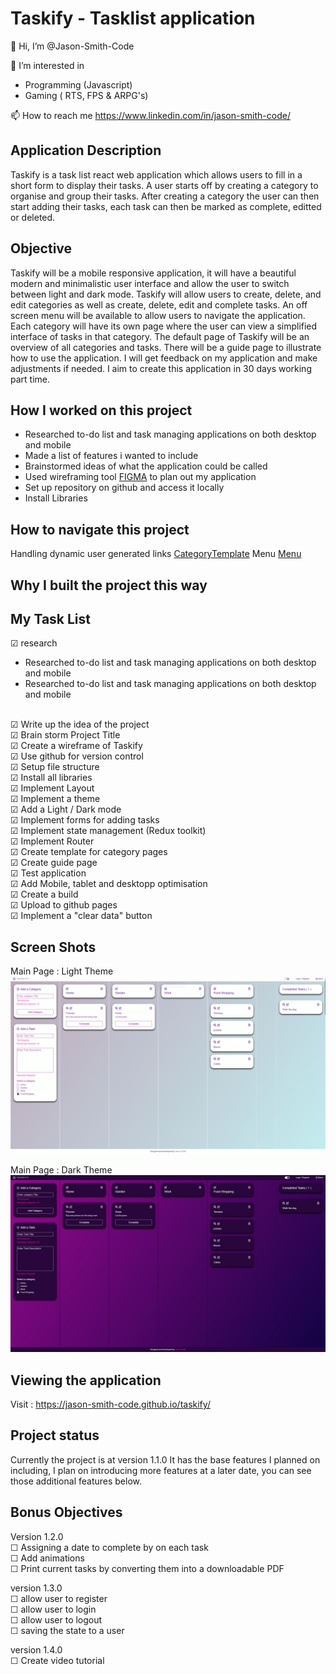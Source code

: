 # Taskify - Tasklist application

👋 Hi, I’m @Jason-Smith-Code

👀 I’m interested in

-   Programming (Javascript)
-   Gaming ( RTS, FPS & ARPG's)

📫 How to reach me
https://www.linkedin.com/in/jason-smith-code/

## Application Description

Taskify is a task list react web application which allows users to fill in a short form to display their tasks.
A user starts off by creating a category to organise and group their tasks.
After creating a category the user can then start adding their tasks, each task can then be marked as complete, editted or deleted.

## Objective

Taskify will be a mobile responsive application, it will have a beautiful modern and minimalistic user interface and allow the user to switch between light and dark mode.
Taskify will allow users to create, delete, and edit categories as well as create, delete, edit and complete tasks.
An off screen menu will be available to allow users to navigate the application.
Each category will have its own page where the user can view a simplified interface of tasks in that category.
The default page of Taskify will be an overview of all categories and tasks.
There will be a guide page to illustrate how to use the application.
I will get feedback on my application and make adjustments if needed.
I aim to create this application in 30 days working part time.

## How I worked on this project

-   Researched to-do list and task managing applications on both desktop and mobile
-   Made a list of features i wanted to include
-   Brainstormed ideas of what the application could be called
-   Used wireframing tool [FIGMA](https://www.figma.com/) to plan out my application
-   Set up repository on github and access it locally
-   Install Libraries

## How to navigate this project

Handling dynamic user generated links [CategoryTemplate](https://github.com/Jason-Smith-Code/taskify/blob/main/src/routes/CategoryTemplate.js)
Menu [Menu](https://github.com/Jason-Smith-Code/taskify/blob/main/src/components/menu/Menu.js)

## Why I built the project this way

## My Task List

☑ research
-   Researched to-do list and task managing applications on both desktop and mobile
-   Researched to-do list and task managing applications on both desktop and mobile
<br>
☑ Write up the idea of the project
<br>
☑ Brain storm Project Title
<br>
☑ Create a wireframe of Taskify
<br>
☑ Use github for version control
<br>
☑ Setup file structure
<br>
☑ Install all libraries
<br>
☑ Implement Layout
<br>
☑ Implement a theme
<br>
☑ Add a Light / Dark mode
<br>
☑ Implement forms for adding tasks
<br>
☑ Implement state management (Redux toolkit)
<br>
☑ Implement Router
<br>
☑ Create template for category pages
<br>
☑ Create guide page
<br>
☑ Test application
<br>
☑ Add Mobile, tablet and desktopp optimisation
<br>
☑ Create a build
<br>
☑ Upload to github pages
<br>
☑ Implement a "clear data" button

## Screen Shots

Main Page : Light Theme
![A test image](src/assets/images/main-light.jpg)

Main Page : Dark Theme
![A test image](src/assets/images/main-dark.jpg)

## Viewing the application

Visit : https://jason-smith-code.github.io/taskify/

## Project status

Currently the project is at version 1.1.0
It has the base features I planned on including, I plan on introducing more features at a later date, you can see those additional features below.

## Bonus Objectives

Version 1.2.0
<br>
☐ Assigning a date to complete by on each task
<br>
☐ Add animations
<br>
☐ Print current tasks by converting them into a downloadable PDF
<br>

version 1.3.0
<br>
☐ allow user to register
<br>
☐ allow user to login
<br>
☐ allow user to logout
<br>
☐ saving the state to a user
<br>

version 1.4.0
<br>
☐ Create video tutorial
